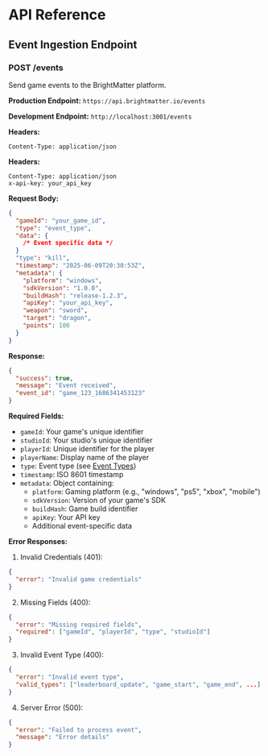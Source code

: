# API Reference

## Event Ingestion Endpoint

### POST /events

Send game events to the BrightMatter platform.

**Production Endpoint:** `https://api.brightmatter.io/events`

**Development Endpoint:** `http://localhost:3001/events`

**Headers:**
```http
Content-Type: application/json
```

**Headers:**
```http
Content-Type: application/json
x-api-key: your_api_key
```

**Request Body:**
```json
{
  "gameId": "your_game_id",
  "type": "event_type",
  "data": {
    /* Event specific data */
  }
  "type": "kill",
  "timestamp": "2025-06-09T20:30:53Z",
  "metadata": {
    "platform": "windows",
    "sdkVersion": "1.0.0",
    "buildHash": "release-1.2.3",
    "apiKey": "your_api_key",
    "weapon": "sword",
    "target": "dragon",
    "points": 100
  }
}
```

**Response:**
```json
{
  "success": true,
  "message": "Event received",
  "event_id": "game_123_1686341453123"
}
```

**Required Fields:**
- `gameId`: Your game's unique identifier
- `studioId`: Your studio's unique identifier
- `playerId`: Unique identifier for the player
- `playerName`: Display name of the player
- `type`: Event type (see [Event Types](./event-types.md))
- `timestamp`: ISO 8601 timestamp
- `metadata`: Object containing:
  - `platform`: Gaming platform (e.g., "windows", "ps5", "xbox", "mobile")
  - `sdkVersion`: Version of your game's SDK
  - `buildHash`: Game build identifier
  - `apiKey`: Your API key
  - Additional event-specific data

**Error Responses:**

1. Invalid Credentials (401):
```json
{
  "error": "Invalid game credentials"
}
```

2. Missing Fields (400):
```json
{
  "error": "Missing required fields",
  "required": ["gameId", "playerId", "type", "studioId"]
}
```

3. Invalid Event Type (400):
```json
{
  "error": "Invalid event type",
  "valid_types": ["leaderboard_update", "game_start", "game_end", ...]
}
```

4. Server Error (500):
```json
{
  "error": "Failed to process event",
  "message": "Error details"
}
```
